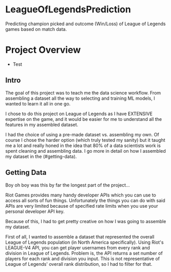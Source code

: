 # LeagueOfLegendsPrediction
Predicting champion picked and outcome (Win/Loss) of League of Legends games based on match data.  

# Project Overview
* Test

## Intro
The goal of this project was to teach me the data science workflow. From assembling a dataset all the way to selecting and training ML models, I wanted to learn it all in one go.

I chose to do this project on League of Legends as I have EXTENSIVE expertise on the game, and it would be easier for me to understand all the features in my assembled dataset.

I had the choice of using a pre-made dataset vs. assembling my own. Of course I chose the harder option (which truly tested my sanity) but it taught me a lot and really honed in the idea that 80% of a data scientists work is spent cleaning and assembling data. I go more in detail on how I assembled my dataset in the (#getting-data). 


## Getting Data
Boy oh boy was this by far the longest part of the project... 

Riot Games provides many handy developer APIs which you can use to access all sorts of fun things. Unfortunately the things you can do with said APIs are very limited because of specified rate limits when you use your personal developer API key. 

Because of this, I had to get pretty creative on how I was going to assemble my dataset. 

First of all, I wanted to assemble a dataset that represented the overall League of Legends population (in North America specifically). Using Riot's LEAGUE-V4 API, you can get player usernames from every rank and division in League of Legends. Problem is, the API returns a set number of players for each rank and division you input. This is not representative of League of Legends' overall rank distribution, so I had to filter for that. 





